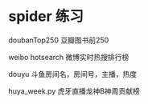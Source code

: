 # spider 练习

doubanTop250 豆瓣图书前250

weibo hotsearch 微博实时热搜排行榜

douyu 斗鱼房间名，房间号，主播，热度

huya_week.py 虎牙直播龙神B神周贡献榜